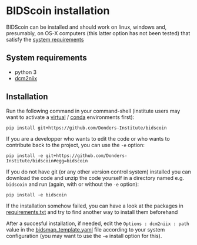 # BIDScoin installation

BIDScoin can be installed and should work on linux, windows and, presumably, on OS-X computers (this latter option has not been tested) that satisfy the [system requirements](#system-requirements)

## System requirements
- python 3
- [dcm2niix](https://github.com/rordenlab/dcm2niix)

## Installation
Run the following command in your command-shell (institute users may want to activate a [virtual](https://docs.python.org/3.6/tutorial/venv.html) / [conda](https://conda.io/docs/user-guide/tasks/manage-environments.html) environments first):

    pip install git+https://github.com/Donders-Institute/bidscoin

If you are a developper who wants to edit the code or who wants to contribute back to the project, you can use the `-e` option:

    pip install -e git+https://github.com/Donders-Institute/bidscoin#egg=bidscoin
    
If you do not have git (or any other version control system) installed you can download the code and unzip the code yourself in a directory named e.g. `bidscoin` and run (again, with or without the `-e` option):

    pip install -e bidscoin

If the installation somehow failed, you can have a look at the packages in [requirements.txt](../requirements.txt) and try to find another way to install them beforehand

After a succesful installation, if needed, edit the `Options : dcm2niix : path` value in the [bidsmap_template.yaml](../heuristics/bidsmap_template.yaml) file according to your system configuration (you may want to use the `-e` install option for this).
